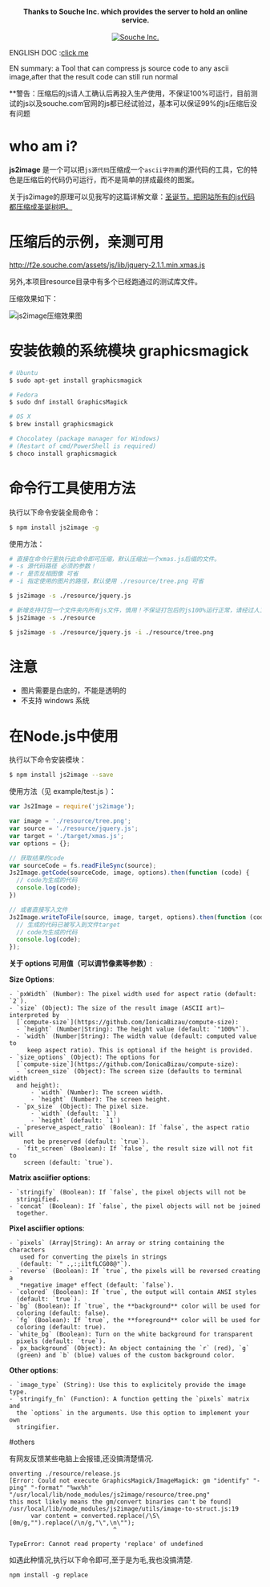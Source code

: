 <p align="center">
  <b>Thanks to Souche Inc. which provides the server to hold an online service.</b>
  <br><br>
  <a href="https://e.coding.net/?utm_source=yutou&utm_medium=banner&utm_campaign=march2019" target="_blank">
    <img alt="Souche Inc." src="https://img.souche.com/test/e529f5d63ba019edb9d6ce2c19fab894.jpg" >
  </a>
</p>

ENGLISH DOC :[click me](https://github.com/xinyu198736/js2image/blob/master/readme_en.md)

EN summary: a Tool that can compress js source code to any ascii image,after that the result code can still run normal

**警告：压缩后的js请人工确认后再投入生产使用，不保证100%可运行，目前测试的js以及souche.com官网的js都已经试验过，基本可以保证99%的js压缩后没有问题

# who am i?

**js2image** 是一个可以把`js源代码`压缩成一个`ascii字符画`的源代码的工具，它的特色是压缩后的代码仍可运行，而不是简单的拼成最终的图案。

关于js2image的原理可以见我写的这篇详解文章：[圣诞节，把网站所有的js代码都压缩成圣诞树吧。](https://zhuanlan.zhihu.com/p/20439979)

# 压缩后的示例，亲测可用

http://f2e.souche.com/assets/js/lib/jquery-2.1.1.min.xmas.js

另外,本项目resource目录中有多个已经跑通过的测试库文件。

压缩效果如下：

![js2image压缩效果图](http://7o52oq.com2.z0.glb.qiniucdn.com/Slice%201.png)


# 安装依赖的系统模块 graphicsmagick

```bash
# Ubuntu
$ sudo apt-get install graphicsmagick

# Fedora
$ sudo dnf install GraphicsMagick

# OS X
$ brew install graphicsmagick

# Chocolatey (package manager for Windows)
# (Restart of cmd/PowerShell is required)
$ choco install graphicsmagick
```

# 命令行工具使用方法

执行以下命令安装全局命令：

```bash
$ npm install js2image -g
```

使用方法：

```bash
# 直接在命令行里执行此命令即可压缩，默认压缩出一个xmas.js后缀的文件。
# -s 源代码路径 必须的参数！
# -r 是否反相图像 可省
# -i 指定使用的图片的路径，默认使用 ./resource/tree.png 可省

$ js2image -s ./resource/jquery.js

# 新增支持打包一个文件夹内所有js文件，慎用！不保证打包后的js100%运行正常，请经过人工测试确认。
$ js2image -s ./resource

$ js2image -s ./resource/jquery.js -i ./resource/tree.png
```

# 注意

* 图片需要是白底的，不能是透明的
* 不支持 windows 系统

# 在Node.js中使用

执行以下命令安装模块：

```bash
$ npm install js2image --save
```

使用方法（见 example/test.js ）：

```javascript
var Js2Image = require('js2image');

var image = './resource/tree.png';
var source = './resource/jquery.js';
var target = './target/xmas.js';
var options = {};

// 获取结果的code
var sourceCode = fs.readFileSync(source);
Js2Image.getCode(sourceCode, image, options).then(function (code) {
  // code为生成的代码
  console.log(code);
})

// 或者直接写入文件
Js2Image.writeToFile(source, image, target, options).then(function (code) {
  // 生成的代码已被写入到文件target
  // code为生成的代码
  console.log(code);
});
```

**关于 options 可用值（可以调节像素等参数）**:

  **Size Options**:
  
    - `pxWidth` (Number): The pixel width used for aspect ratio (default: `2`).
    - `size` (Object): The size of the result image (ASCII art)—interpreted by
      [`compute-size`](https://github.com/IonicaBizau/compute-size):
      - `height` (Number|String): The height value (default: `"100%"`).
      - `width` (Number|String): The width value (default: computed value to
         keep aspect ratio). This is optional if the height is provided.
    - `size_options` (Object): The options for
      [`compute-size`](https://github.com/IonicaBizau/compute-size):
      - `screen_size` (Object): The screen size (defaults to terminal width
      and height):
          - `width` (Number): The screen width.
          - `height` (Number): The screen height.
      - `px_size` (Object): The pixel size.
          - `width` (default: `1`)
          - `height` (default: `1`)
      - `preserve_aspect_ratio` (Boolean): If `false`, the aspect ratio will
        not be preserved (default: `true`).
      - `fit_screen` (Boolean): If `false`, the result size will not fit to
        screen (default: `true`).
  
   **Matrix asciifier options**:
   
    - `stringify` (Boolean): If `false`, the pixel objects will not be
      stringified.
    - `concat` (Boolean): If `false`, the pixel objects will not be joined
      together.
  
   **Pixel asciifier options**:
  
    - `pixels` (Array|String): An array or string containing the characters
       used for converting the pixels in strings
       (default: `" .,:;i1tfLCG08@"`).
    - `reverse` (Boolean): If `true`, the pixels will be reversed creating a
       *negative image* effect (default: `false`).
    - `colored` (Boolean): If `true`, the output will contain ANSI styles
      (default: `true`).
    - `bg` (Boolean): If `true`, the **background** color will be used for
      coloring (default: false).
    - `fg` (Boolean): If `true`, the **foreground** color will be used for
      coloring (default: true).
    - `white_bg` (Boolean): Turn on the white background for transparent
      pixels (default: `true`).
    - `px_background` (Object): An object containing the `r` (red), `g`
      (green) and `b` (blue) values of the custom background color.
  
   **Other options**:
   
    - `image_type` (String): Use this to explicitely provide the image type.
    - `stringify_fn` (Function): A function getting the `pixels` matrix and
      the `options` in the arguments. Use this option to implement your own
      stringifier.

#others

有网友反馈某些电脑上会报错,还没搞清楚情况.
```
onverting ./resource/release.js
[Error: Could not execute GraphicsMagick/ImageMagick: gm "identify" "-ping" "-format" "%wx%h" "/usr/local/lib/node_modules/js2image/resource/tree.png" 
this most likely means the gm/convert binaries can't be found]
/usr/local/lib/node_modules/js2image/utils/image-to-struct.js:19
      var content = converted.replace(/\S\[0m/g,"").replace(/\n/g,"\",\n\"");
                             ^

TypeError: Cannot read property 'replace' of undefined
```
如遇此种情况,执行以下命令即可,至于是为毛,我也没搞清楚.
```
npm install -g replace
```
